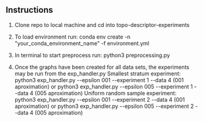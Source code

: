 ## Instructions

1. Clone repo to local machine and cd into topo-descriptor-experiments

2. To load environment run:
    conda env create -n "your_conda_environment_name" -f environment.yml

3. In terminal to start preprocess run:
    python3 preprocessing.py

4. Once the graphs have been created for all data sets, the experiments may be run from the exp_handler.py
    Smallest stratum experiment: 
        python3 exp_handler.py --epsilon 001 --experiment 1 --data 4 (001 aproximation)
        or
        python3 exp_handler.py --epsilon 005 --experiment 1 --data 4 (005 aproximation)
    Uniform random sample experiment:
        python3 exp_handler.py --epsilon 001 --experiment 2 --data 4 (001 aproximation)
        or
        python3 exp_handler.py --epsilon 005 --experiment 2 --data 4 (005 aproximation)



